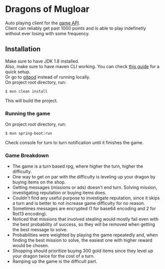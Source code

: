 # Dragons of Mugloar

Auto playing client for the [game API](https://dragonsofmugloar.com/).\
Client can reliably get past 1000 points and is able to play indefinetly without ever losing with some frequency.
 

## Installation

Make sure to have JDK 1.8 installed.\
Also, make sure to have maven CLI working. You can check [this guide](https://www.baeldung.com/install-maven-on-windows-linux-mac) for a quick setup.\
Or go to [gitpod](https://gitpod.io/#https://github.com/mauriciocavalcanti/dragons-of-mugloar) instead of running locally.\
On project root directory, run:
```
$ mvn clean install
```
This will build the project.

### Running the game
On project root directory, run:
```
$ mvn spring-boot:run
```
Check console for turn to turn notification until it finishes the game.

### Game Breakdown

- The game is a turn based rpg, where higher the turn, higher the difficulty.
- One way to get on par with the difficulty is leveling up your dragon by buying items on the shop.
- Getting messages (missions or ads) doesn't end turn. Solving mission, investigating reputation or buying items does.
- Couldn't find any useful purpose to investigate reputation, since it skips a turn and is better to not increase game difficulty for no reason.
- Sometimes messages are encrypted (1 for base64 encoding and 2 for Rot13 encoding).
- Noticed that missions that involved stealing would mostly fail even with the best probability of success, so they will be removed when getting the best message to solve.
- Probabilities were weighted by playing the game repeatedly and, when finding the best mission to solve, the easiest one with higher reward would be chosen.
- Shopping should prioritize buying 300 gold items since they level up your dragon twice for the cost of a turn.
- Ramping up the game is the difficult part.
